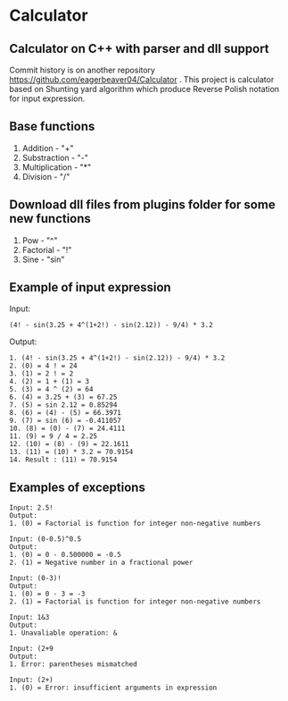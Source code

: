 # Calculator
## Calculator on C++ with parser and dll support

Commit history is on another repository https://github.com/eagerbeaver04/Calculator .
This project is calculator based on Shunting yard algorithm which produce Reverse Polish notation for input expression. 

## Base functions 
1. Addition - "+"
2. Substraction - "-"
3. Multiplication - "*"
4. Division - "/"

## Download dll files from plugins folder for some new functions
1. Pow - "^" 
2. Factorial - "!"
3. Sine - "sin"

## Example of input expression

Input: 
```
(4! - sin(3.25 + 4^(1+2!) - sin(2.12)) - 9/4) * 3.2
```

Output:
```
1. (4! - sin(3.25 + 4^(1+2!) - sin(2.12)) - 9/4) * 3.2
2. (0) = 4 ! = 24
3. (1) = 2 ! = 2
4. (2) = 1 + (1) = 3
5. (3) = 4 ^ (2) = 64
6. (4) = 3.25 + (3) = 67.25
7. (5) = sin 2.12 = 0.85294
8. (6) = (4) - (5) = 66.3971
9. (7) = sin (6) = -0.411057
10. (8) = (0) - (7) = 24.4111
11. (9) = 9 / 4 = 2.25
12. (10) = (8) - (9) = 22.1611
13. (11) = (10) * 3.2 = 70.9154
14. Result : (11) = 70.9154
```

## Examples of exceptions
```
Input: 2.5!
Output: 
1. (0) = Factorial is function for integer non-negative numbers

Input: (0-0.5)^0.5
Output: 
1. (0) = 0 - 0.500000 = -0.5
2. (1) = Negative number in a fractional power

Input: (0-3)!
Output:
1. (0) = 0 - 3 = -3
2. (1) = Factorial is function for integer non-negative numbers

Input: 1&3
Output:
1. Unavaliable operation: &

Input: (2+9
Output:
1. Error: parentheses mismatched

Input: (2+)
1. (0) = Error: insufficient arguments in expression
```